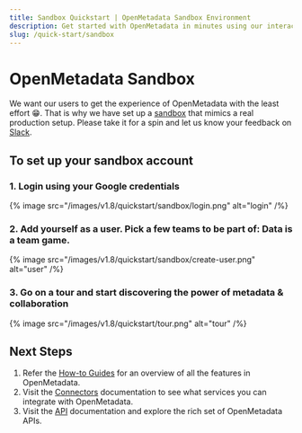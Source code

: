 ```yaml
---
title: Sandbox Quickstart | OpenMetadata Sandbox Environment
description: Get started with OpenMetadata in minutes using our interactive sandbox environment. Explore data discovery, lineage, and governance features hands-on.
slug: /quick-start/sandbox
---
```


# OpenMetadata Sandbox

We want our users to get the experience of OpenMetadata with the least effort 😁. That is why we have set up a 
[sandbox](https://sandbox.open-metadata.org/) that mimics a real production setup. Please take it for a spin and 
let us know your feedback on [Slack](https://slack.open-metadata.org/).

## To set up your sandbox account

### 1. Login using your Google credentials

{% image
src="/images/v1.8/quickstart/sandbox/login.png"
alt="login" /%}


### 2. Add yourself as a user. Pick a few teams to be part of: Data is a team game.

{% image
src="/images/v1.8/quickstart/sandbox/create-user.png"
alt="user" /%}


### 3. Go on a tour and start discovering the power of metadata & collaboration

{% image
src="/images/v1.8/quickstart/tour.png"
alt="tour" /%}


## Next Steps

1. Refer the [How-to Guides](/how-to-guides) for an overview of all the features in OpenMetadata.
2. Visit the [Connectors](/connectors) documentation to see what services you can integrate with
   OpenMetadata.
3. Visit the [API](/swagger.html) documentation and explore the rich set of OpenMetadata APIs.
